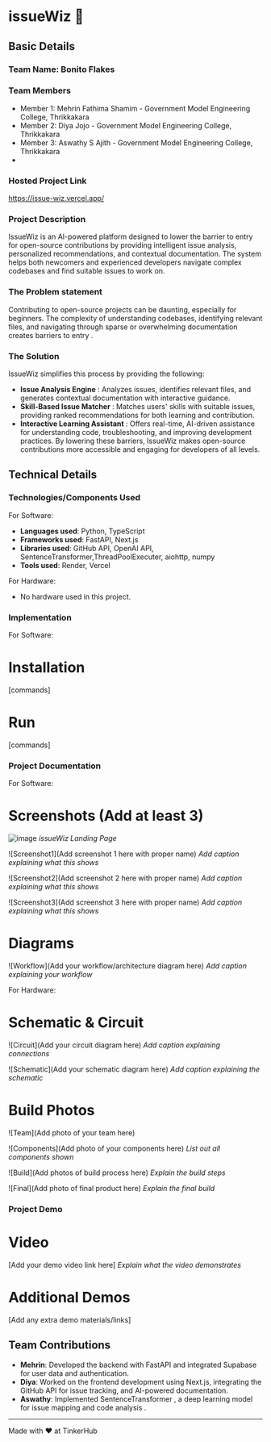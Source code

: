 # issueWiz 🎯


## Basic Details
### Team Name: Bonito Flakes


### Team Members
- Member 1: Mehrin Fathima Shamim - Government Model Engineering College, Thrikkakara
- Member 2: Diya Jojo - Government Model Engineering College, Thrikkakara
- Member 3: Aswathy S Ajith - Government Model Engineering College, Thrikkakara
- 
### Hosted Project Link
https://issue-wiz.vercel.app/

### Project Description
IssueWiz is an AI-powered platform designed to lower the barrier to entry for open-source contributions by providing intelligent issue analysis, personalized recommendations, and contextual documentation. The system helps both newcomers and experienced developers navigate complex codebases and find suitable issues to work on.


### The Problem statement
Contributing to open-source projects can be daunting, especially for beginners. The complexity of understanding codebases, identifying relevant files, and navigating through sparse or overwhelming documentation creates barriers to entry .

### The Solution
IssueWiz simplifies this process by providing the following:

- **Issue Analysis Engine** : Analyzes issues, identifies relevant files, and generates contextual documentation with interactive guidance.
- **Skill-Based Issue Matcher** : Matches users' skills with suitable issues, providing ranked recommendations for both learning and contribution.
- **Interactive Learning Assistant** : Offers real-time, AI-driven assistance for understanding code, troubleshooting, and improving development practices.
By lowering these barriers, IssueWiz makes open-source contributions more accessible and engaging for developers of all levels.


## Technical Details
### Technologies/Components Used
For Software:
- **Languages used**: Python, TypeScript
- **Frameworks used**: FastAPI, Next.js
- **Libraries used**: GitHub API, OpenAI API, SentenceTransformer,ThreadPoolExecuter, aiohttp, numpy
- **Tools used**: Render, Vercel

For Hardware:
- No hardware used in this project.

### Implementation
For Software:
# Installation
[commands]

# Run
[commands]

### Project Documentation
For Software:

# Screenshots (Add at least 3)
![image](https://github.com/user-attachments/assets/5cd41a5e-2a13-43f2-8a3f-f3183475561f)
*issueWiz Landing Page*

![Screenshot1](Add screenshot 1 here with proper name)
*Add caption explaining what this shows*

![Screenshot2](Add screenshot 2 here with proper name)
*Add caption explaining what this shows*

![Screenshot3](Add screenshot 3 here with proper name)
*Add caption explaining what this shows*

# Diagrams
![Workflow](Add your workflow/architecture diagram here)
*Add caption explaining your workflow*

For Hardware:

# Schematic & Circuit
![Circuit](Add your circuit diagram here)
*Add caption explaining connections*

![Schematic](Add your schematic diagram here)
*Add caption explaining the schematic*

# Build Photos
![Team](Add photo of your team here)


![Components](Add photo of your components here)
*List out all components shown*

![Build](Add photos of build process here)
*Explain the build steps*

![Final](Add photo of final product here)
*Explain the final build*

### Project Demo
# Video
[Add your demo video link here]
*Explain what the video demonstrates*

# Additional Demos
[Add any extra demo materials/links]

## Team Contributions
- **Mehrin**: Developed the backend with FastAPI and integrated Supabase for user data and authentication.
- **Diya**: Worked on the frontend development using Next.js, integrating the GitHub API for issue tracking, and AI-powered documentation.
- **Aswathy**: Implemented SentenceTransformer , a deep learning model for issue mapping and code analysis .

---
Made with ❤️ at TinkerHub
